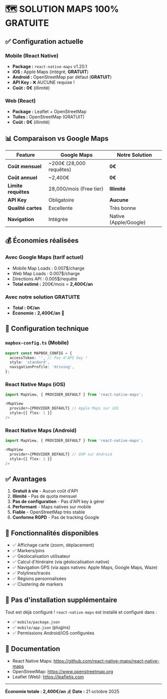 # 🗺️ SOLUTION MAPS 100% GRATUITE

## ✅ Configuration actuelle

### Mobile (React Native)
- **Package :** `react-native-maps` v1.20.1
- **iOS :** Apple Maps (intégré, **GRATUIT**)
- **Android :** OpenStreetMap par défaut (**GRATUIT**)
- **API Key :** ❌ AUCUNE requise !
- **Coût :** **0€** (illimité)

### Web (React)
- **Package :** Leaflet + OpenStreetMap
- **Tuiles :** OpenStreetMap (GRATUIT)
- **Coût :** **0€** (illimité)

## 📊 Comparaison vs Google Maps

| Feature | Google Maps | Notre Solution |
|---------|-------------|----------------|
| **Coût mensuel** | ~200€ (28,000 requêtes) | **0€** |
| **Coût annuel** | ~2,400€ | **0€** |
| **Limite requêtes** | 28,000/mois (Free tier) | **Illimité** |
| **API Key** | Obligatoire | **Aucune** |
| **Qualité cartes** | Excellente | Très bonne |
| **Navigation** | Intégrée | Native (Apple/Google) |

## 💰 Économies réalisées

### Avec Google Maps (tarif actuel)
- Mobile Map Loads : 0.007$/charge
- Web Map Loads : 0.007$/charge
- Directions API : 0.005$/requête
- **Total estimé :** 200€/mois = **2,400€/an**

### Avec notre solution GRATUITE
- **Total :** **0€/an**
- **Économie :** **2,400€/an** 🎉

## 🔧 Configuration technique

### `mapbox-config.ts` (Mobile)
```typescript
export const MAPBOX_CONFIG = {
  accessToken: '', // Pas d'API key !
  style: 'standard',
  navigationProfile: 'driving',
};
```

### React Native Maps (iOS)
```typescript
import MapView, { PROVIDER_DEFAULT } from 'react-native-maps';

<MapView
  provider={PROVIDER_DEFAULT} // Apple Maps sur iOS
  style={{ flex: 1 }}
/>
```

### React Native Maps (Android)
```typescript
import MapView, { PROVIDER_DEFAULT } from 'react-native-maps';

<MapView
  provider={PROVIDER_DEFAULT} // OSM sur Android
  style={{ flex: 1 }}
/>
```

## ✅ Avantages

1. **Gratuit à vie** - Aucun coût d'API
2. **Illimité** - Pas de quota mensuel
3. **Pas de configuration** - Pas d'API key à gérer
4. **Performant** - Maps natives sur mobile
5. **Fiable** - OpenStreetMap très stable
6. **Conforme RGPD** - Pas de tracking Google

## 📱 Fonctionnalités disponibles

- ✅ Affichage carte (zoom, déplacement)
- ✅ Markers/pins
- ✅ Géolocalisation utilisateur
- ✅ Calcul d'itinéraire (via géolocalisation native)
- ✅ Navigation GPS (via apps natives: Apple Maps, Google Maps, Waze)
- ✅ Polylines/tracés
- ✅ Régions personnalisées
- ✅ Clustering de markers

## 🚀 Pas d'installation supplémentaire

Tout est déjà configuré ! `react-native-maps` est installé et configuré dans :
- ✅ `mobile/package.json`
- ✅ `mobile/app.json` (plugins)
- ✅ Permissions Android/iOS configurées

## 📖 Documentation

- React Native Maps: https://github.com/react-native-maps/react-native-maps
- OpenStreetMap: https://www.openstreetmap.org
- Leaflet (Web): https://leafletjs.com

---
**Économie totale : 2,400€/an** 💰
**Date :** 21 octobre 2025
